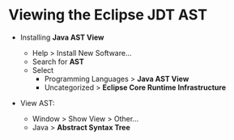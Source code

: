 # Viewing the Eclipse JDT AST

* Installing **Java AST View**
    * Help > Install New Software...
    * Search for **AST**
    * Select
        * Programming Languages > **Java AST View**
        * Uncategorized > **Eclipse Core Runtime Infrastructure**

* View AST:
    * Window > Show View > Other...
    * Java > **Abstract Syntax Tree**